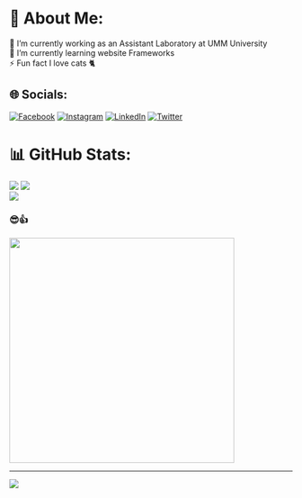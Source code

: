 # 💫 About Me:
🔭 I’m currently working as an Assistant Laboratory at UMM University<br>🌱 I’m currently learning website Frameworks<br>⚡ Fun fact I love cats 🐈

## 🌐 Socials:
[![Facebook](https://img.shields.io/badge/Facebook-%231877F2.svg?logo=Facebook&logoColor=white)](https://facebook.com/https://www.facebook.com/yovi.madridista) [![Instagram](https://img.shields.io/badge/Instagram-%23E4405F.svg?logo=Instagram&logoColor=white)](https://instagram.com/https://www.instagram.com/yoviyovi47/) [![LinkedIn](https://img.shields.io/badge/LinkedIn-%230077B5.svg?logo=linkedin&logoColor=white)](https://linkedin.com/in/https://www.linkedin.com/in/rafidhiya-bagus-farizki-038058263/) [![Twitter](https://img.shields.io/badge/Twitter-%231DA1F2.svg?logo=Twitter&logoColor=white)](https://twitter.com/https://twitter.com/Raguskyy) 

# 📊 GitHub Stats:
![](https://github-readme-stats.vercel.app/api?username=ClaszyCat&theme=vue-dark&hide_border=true&include_all_commits=false&count_private=false)
![](https://github-readme-stats.vercel.app/api/top-langs/?username=ClaszyCat&theme=vue-dark&hide_border=true&include_all_commits=false&count_private=false&layout=compact)<br/>
![](https://github-readme-streak-stats.herokuapp.com/?user=ClaszyCat&theme=vue-dark&hide_border=true)<br/>

### 😎👍
<img src='https://randommeme-five.vercel.app/' style="height: 400px;"/>

---
[![](https://visitcount.itsvg.in/api?id=ClaszyCat&icon=0&color=0)](https://visitcount.itsvg.in)

<!-- End Of The Code -->
